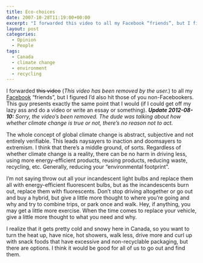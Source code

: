 ```yaml
---
title: Eco-choices
date: 2007-10-28T11:19:00+00:00
excerpt: "I forwarded this video to all my Facebook “friends”, but I figured I'd also hit those of you non-Facebookers."
layout: post
categories:
  - Opinion
  - People
tags:
  - Canada
  - climate change
  - environment
  - recycling
---
```


I forwarded <del>this video</del> (_This video has been removed by the user._) to all my [Facebook](http://www.facebook.com/) &#8220;friends&#8221;, but I figured I&#8217;d also hit those of you non-Facebookers. This guy presents exactly the same point that I would (if I could get off my lazy ass and do a video or write an essay or something). _**Update 2012-08-10:** Sorry, the video&#8217;s been removed. The dude was talking about how whether climate change is true or not, there&#8217;s no reason not to act._

The whole concept of global climate change is abstract, subjective and not entirely verifiable. This leads naysayers to inaction and doomsayers to extremism. I think that there&#8217;s a middle ground, of sorts. Regardless of whether climate change is a reality, there can be no harm in driving less, using more energy-efficient products, reusing products, reducing waste, recycling, etc. Generally, reducing your &#8220;environmental footprint&#8221;.

I&#8217;m not saying throw out all your incandescent light bulbs and replace them all with energy-efficient fluorescent bulbs, but as the incandescents burn out, replace them with fluorescents. Don&#8217;t stop driving altogether or go out and buy a hybrid, but give a little more thought to where you&#8217;re going and why and try to combine trips, or park once and walk. Hey, if anything, you may get a little more exercise. When the time comes to replace your vehicle, give a little more thought to what you need and why.

I realize that it gets pretty cold and snowy here in Canada, so you want to turn the heat up, have nice, hot showers, walk less, drive more and curl up with snack foods that have excessive and non-recyclable packaging, but there are options. I think it would be good for all of us to go out and find them.

